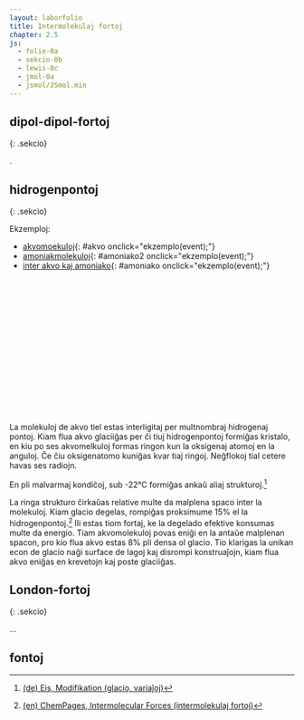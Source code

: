 ```yaml
---
layout: laborfolio
title: Intermolekulaj fortoj
chapter: 2.5
js:
  - folio-0a
  - sekcio-0b 
  - lewis-0c
  - jmol-0a
  - jsmol/JSmol.min
---
```



<!-- kp.
https://www2.chem.wisc.edu/deptfiles/genchem/netorial/rottosen/tutorial/modules/intermolecular_forces/02imf/imf3.htm

The especially strong intermolecular forces in ethanol are a result of a special class of dipole-dipole forces called hydrogen bonds. This term is misleading since it does not describe an actual bond. A hydrogen bond is the attraction between a hydrogen bonded to a highly electronegative atom and a lone electron pair on a fluorine, oxygen, or nitrogen atom. Because the hydrogen atom is very small, the partial positive charge that occurs because of the polarity of the bond between hydrogen and a very electronegative atom is concentrated in a very small volume. This allows the positive charge to come very close to a lone electron pair on an adjacent molecule and form an especially strong dipole-dipole force.

-->

## dipol-dipol-fortoj
{: .sekcio}

<div id="jmol_dms">
<script type="text/javascript">
  // au uzu inc/glacio_mep.spt kun isosurface off; 
  Jmol._isAsync = true;
  jmol_kesto("jmol_dms",
    "inc/DMS_MEP.spt",
    600,600,
    (app) => { Jmol.script(app,
      'set antialiasDisplay ON'
    )}
  );
</script>
</div>
 
.

## hidrogenpontoj
{: .sekcio}

<!--
$$\ce{F−H \bond{~} :F}$$ (161.5 kJ/mol or 38.6 kcal/mol), illustrated uniquely by HF2−, bifluoride

$$\ce{O−H \bond{~} :N}$$ (29 kJ/mol or 6.9 kcal/mol), illustrated water-ammonia

$$\ce{O−H \bond{~} :O}$$ (21 kJ/mol or 5.0 kcal/mol), illustrated water-water, alcohol-alcohol

$$\ce{N−H \bond{~} :N}$$ (13 kJ/mol or 3.1 kcal/mol), illustrated by ammonia-ammonia

$$\ce{N−H \bond{~} :O}$$ (8 kJ/mol or 1.9 kcal/mol), illustrated water-amide


https://pubs.acs.org/doi/10.1021/acsomega.0c04274
Understanding the Hydrogen-Bonded Clusters of Ammonia (NH3)n (n = 3–6): Insights from the Electronic Structure Theory

https://techiescientist.com/does-nh3-have-hydrogen-bonding/

-->

Ekzemploj:
- [akvomoekuloj](#akvo){: #akvo onclick="ekzemplo(event);"}
- [amoniakmolekuloj](#amoniako2){: #amoniako2 onclick="ekzemplo(event);"}
- [inter akvo kaj amoniako](#amoniako){: #amoniako onclick="ekzemplo(event);"}

<script>

  const H2O_1 = [["O^δ-","3-A-a:a:"],["H^δ+","3~"],["H^δ+","",1,90+105]];
  const H2O_2 = [["O^δ-","2<A-9:y:"],["H^δ+","",1,90+105-37],["H^δ+","",1,60]];
  const NH3_1 = [["N^δ-","3-5<7>y:"],["H^δ+","3~"],["H^δ+","",1,150],["H^δ+","",1,210]];
  const NH3_2 = [["N^δ-","1-3<5>9:"],["H^δ+"],["H^δ+","",1,30],["H^δ+","",1,150]];

  const ekz = {
    akvo: [H2O_1,H2O_2],
    amoniako: [H2O_1,NH3_2],
    amoniako2: [NH3_1,NH3_2]
  }


  function ekzemplo(event) {
    event.preventDefault();
    frm = event.target.id;

    // malplenigu
    ĝi("#enhavo").textContent = "";

    // desegnu Lewis-strukturon
    svg_fortoj(frm);
  }

  function svg_fortoj(e) {
    lewis = new Lewis(ĝi("#enhavo"));

    //const H2O_2 = [["O",">--::[-52,105,85,85]"],["H","",1,-52],["H","",1,52]];
    const molekuloj = ekz[e];

    lewis.molekulo(molekuloj[0]);
    const m2 = lewis.molekulo(molekuloj[1]); 
    m2.setAttribute("transform","translate(42 0)");
    //lewis.molekulo(H2O_2);
    
  }

  lanĉe(()=>{svg_fortoj("akvo")});
</script>

<style>
/*
  svg {
    stroke-width: 0px;
    background-color: lightblue;
  }
  */

  /* koloroj vd. http://jmol.sourceforge.net/jscolors/#color_H ... */

  g.H * {
    fill: #777777;
  }

  g.O * {
    fill: #FF0D0D;
  }

  g.N * {
    fill: #3050F8;
  }

  g.C * {
    fill: #222222;
  }

  text {
      font-family: helvetica, sans-serif;
      /*
      stroke: black;
      stroke-width: 0.2px;
      */
      font-size: 8px; /* iom pli malgranda ol kutima 10px pro aldono de ŝargoj! */
      text-anchor: middle;
      dominant-baseline: central;
  }
  tspan.sup {
    font-size: 4px;
    font-weight: bold;
  }
  circle {
      fill: black;
  }
  line {
      stroke: black;
      stroke-width: .6;
  }
  line.hponto {
      stroke: black;
      stroke-linecap: round;
      stroke-dasharray: .2,1.8;
      stroke-width: .6;
  }
  path.akojno {
    stroke: black;
    stroke-linecap: round;
    stroke-width: .4;
    fill: black;
  }
  path.mkojno {
    /*stroke: gray;
    stroke-linecap: round;
    stroke-width: 2;*/
    fill: url(#strie);
  }
</style>


<svg id="fortoj"
    version="1.1" 
    xmlns="http://www.w3.org/2000/svg" 
    xmlns:xlink="http://www.w3.org/1999/xlink" width="480" height="240" viewBox="-30 -30 120 60">
  <defs>
     <pattern id="strie" viewBox="0,0,4,1" height="20%" width="20%">
      <!--line x1="1" x2="1" y1="0" y2="1" stroke="black" stroke-linecap="square" stroke-width="2"/-->
      <rect width="2" height="1" fill="black" stroke="black" stroke-width="0.6"/>
    </pattern>
  </defs>
  <g id="enhavo"></g>
</svg>

La molekuloj de akvo tiel estas interligitaj per multnombraj hidrogenaj pontoj. Kiam flua akvo glaciiĝas per ĉi tiuj hidrogenpontoj formiĝas kristalo, en kiu po ses akvomelkuloj formas ringon kun la oksigenaj atomoj en la anguloj. Ĉe ĉiu oksigenatomo kuniĝas kvar tiaj ringoj. Neĝflokoj tial cetere havas ses radiojn. 

En pli malvarmaj kondiĉoj, sub -22°C formiĝas ankaŭ aliaj strukturoj.[^W1]

La ringa strukturo ĉirkaŭas relative multe da malplena spaco inter la molekuloj. Kiam glacio degelas, rompiĝas proksimume 15% el la hidrogenpontoj.[^N1] Ili estas tiom fortaj, ke la degelado efektive konsumas multe da energio. Tiam akvomolekuloj povas eniĝi en la antaŭe malplenan spacon, pro kio flua akvo estas 8% pli densa ol glacio. Tio klarigas la unikan econ de glacio naĝi surface de lagoj kaj disrompi konstruaĵojn, kiam flua akvo eniĝas en krevetojn kaj poste glaciiĝas. 

<!-- DEZIRO: modelo, kiu montrus por diversaj temperautroj/premoj/fazoj, kiel akvo
aspektas en molekula skalo -->

<div id="jmol_glacio">
<script type="text/javascript">
  // au uzu inc/glacio_mep.spt kun isosurface off; 
  Jmol._isAsync = true;
  jmol_kesto("jmol_glacio",
    "inc/glacio.pdb",
    600,600,
    (app) => { Jmol.script(app,
      'set antialiasDisplay ON; calculate hbonds;'
    )}
  );
</script>
</div>


## London-fortoj
{: .sekcio}

...

<!-- klarigi rilaton al ...agregataj statoj...  ??? -->

## fontoj

[^W1]: [(de) Eis, Modifikation (glacio, variaĵoj)](https://de.wikipedia.org/wiki/Eis#Modifikationen)
[^N1]: [(en) 	ChemPages, Intermolecular Forces (intermolekulaj fortoj)](https://www2.chem.wisc.edu/deptfiles/genchem/netorial/rottosen/tutorial/modules/intermolecular_forces/02imf/imf3.htm)